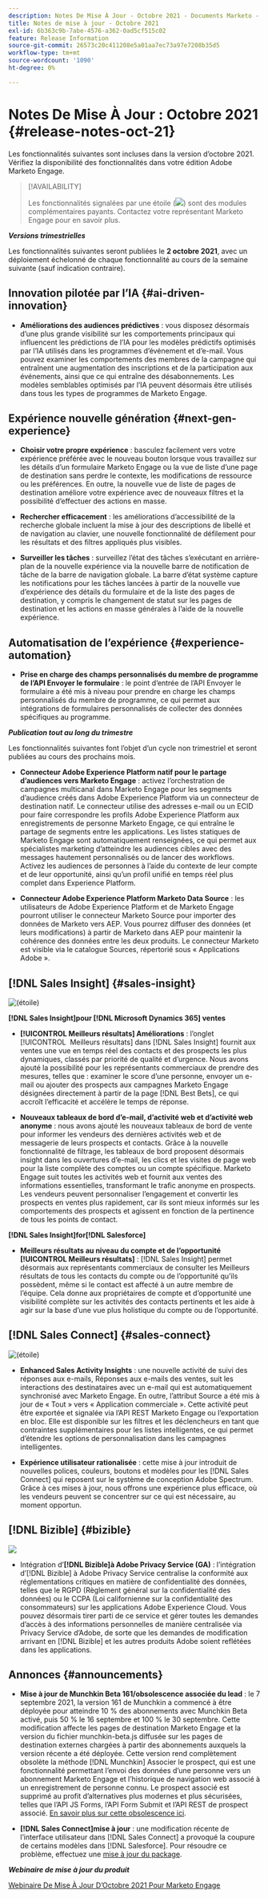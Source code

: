 ```yaml
---
description: Notes De Mise À Jour - Octobre 2021 - Documents Marketo - Documentation Du Produit
title: Notes de mise à jour - Octobre 2021
exl-id: 6b363c9b-7abe-4576-a362-0ad5cf515c02
feature: Release Information
source-git-commit: 26573c20c411208e5a01aa7ec73a97e7208b35d5
workflow-type: tm+mt
source-wordcount: '1090'
ht-degree: 0%

---
```


# Notes De Mise À Jour : Octobre 2021 {#release-notes-oct-21}

Les fonctionnalités suivantes sont incluses dans la version d’octobre 2021. Vérifiez la disponibilité des fonctionnalités dans votre édition Adobe Marketo Engage.

>[!AVAILABILITY]
>
>Les fonctionnalités signalées par une étoile (![](assets/yellow-star.png)) sont des modules complémentaires payants. Contactez votre représentant Marketo Engage pour en savoir plus.

**_Versions trimestrielles_**

Les fonctionnalités suivantes seront publiées le **2 octobre 2021**, avec un déploiement échelonné de chaque fonctionnalité au cours de la semaine suivante (sauf indication contraire).

## Innovation pilotée par l’IA {#ai-driven-innovation}

* **Améliorations des audiences prédictives** : vous disposez désormais d’une plus grande visibilité sur les comportements principaux qui influencent les prédictions de l’IA pour les modèles prédictifs optimisés par l’IA utilisés dans les programmes d’événement et d’e-mail. Vous pouvez examiner les comportements des membres de la campagne qui entraînent une augmentation des inscriptions et de la participation aux événements, ainsi que ce qui entraîne des désabonnements. Les modèles semblables optimisés par l’IA peuvent désormais être utilisés dans tous les types de programmes de Marketo Engage.

## Expérience nouvelle génération {#next-gen-experience}

* **Choisir votre propre expérience** : basculez facilement vers votre expérience préférée avec le nouveau bouton lorsque vous travaillez sur les détails d’un formulaire Marketo Engage ou la vue de liste d’une page de destination sans perdre le contexte, les modifications de ressource ou les préférences. En outre, la nouvelle vue de liste de pages de destination améliore votre expérience avec de nouveaux filtres et la possibilité d’effectuer des actions en masse.

* **Rechercher efficacement** : les améliorations d’accessibilité de la recherche globale incluent la mise à jour des descriptions de libellé et de navigation au clavier, une nouvelle fonctionnalité de défilement pour les résultats et des filtres appliqués plus visibles.

* **Surveiller les tâches** : surveillez l’état des tâches s’exécutant en arrière-plan de la nouvelle expérience via la nouvelle barre de notification de tâche de la barre de navigation globale. La barre d’état système capture les notifications pour les tâches lancées à partir de la nouvelle vue d’expérience des détails du formulaire et de la liste des pages de destination, y compris le changement de statut sur les pages de destination et les actions en masse générales à l’aide de la nouvelle expérience.

## Automatisation de l’expérience {#experience-automation}

* **Prise en charge des champs personnalisés du membre de programme de l’API Envoyer le formulaire** : le point d’entrée de l’API Envoyer le formulaire a été mis à niveau pour prendre en charge les champs personnalisés du membre de programme, ce qui permet aux intégrations de formulaires personnalisés de collecter des données spécifiques au programme.

**_Publication tout au long du trimestre_**

Les fonctionnalités suivantes font l’objet d’un cycle non trimestriel et seront publiées au cours des prochains mois.

* **Connecteur Adobe Experience Platform natif pour le partage d’audiences vers Marketo Engage** : activez l’orchestration de campagnes multicanal dans Marketo Engage pour les segments d’audience créés dans Adobe Experience Platform via un connecteur de destination natif. Le connecteur utilise des adresses e-mail ou un ECID pour faire correspondre les profils Adobe Experience Platform aux enregistrements de personne Marketo Engage, ce qui entraîne le partage de segments entre les applications. Les listes statiques de Marketo Engage sont automatiquement renseignées, ce qui permet aux spécialistes marketing d’atteindre les audiences cibles avec des messages hautement personnalisés ou de lancer des workflows. Activez les audiences de personnes à l’aide du contexte de leur compte et de leur opportunité, ainsi qu’un profil unifié en temps réel plus complet dans Experience Platform.

* **Connecteur Adobe Experience Platform Marketo Data Source** : les utilisateurs de Adobe Experience Platform et de Marketo Engage pourront utiliser le connecteur Marketo Source pour importer des données de Marketo vers AEP. Vous pourrez diffuser des données (et leurs modifications) à partir de Marketo dans AEP pour maintenir la cohérence des données entre les deux produits. Le connecteur Marketo est visible via le catalogue Sources, répertorié sous « Applications Adobe ».

## [!DNL Sales Insight] {#sales-insight}

![(étoile)](assets/yellow-star.png)

**[!DNL Sales Insight]pour [!DNL Microsoft Dynamics 365] ventes**

* **[!UICONTROL Meilleurs résultats] Améliorations** : l’onglet [!UICONTROL &#x200B; Meilleurs résultats] dans [!DNL Sales Insight] fournit aux ventes une vue en temps réel des contacts et des prospects les plus dynamiques, classés par priorité de qualité et d’urgence. Nous avons ajouté la possibilité pour les représentants commerciaux de prendre des mesures, telles que : examiner le score d’une personne, envoyer un e-mail ou ajouter des prospects aux campagnes Marketo Engage désignées directement à partir de la page [!DNL Best Bets], ce qui accroît l’efficacité et accélère le temps de réponse.

* **Nouveaux tableaux de bord d’e-mail, d’activité web et d’activité web anonyme** : nous avons ajouté les nouveaux tableaux de bord de vente pour informer les vendeurs des dernières activités web et de messagerie de leurs prospects et contacts. Grâce à la nouvelle fonctionnalité de filtrage, les tableaux de bord proposent désormais insight dans les ouvertures d’e-mail, les clics et les visites de page web pour la liste complète des comptes ou un compte spécifique. Marketo Engage suit toutes les activités web et fournit aux ventes des informations essentielles, transformant le trafic anonyme en prospects. Les vendeurs peuvent personnaliser l’engagement et convertir les prospects en ventes plus rapidement, car ils sont mieux informés sur les comportements des prospects et agissent en fonction de la pertinence de tous les points de contact.

**[!DNL Sales Insight]for[!DNL Salesforce]**

* **Meilleurs résultats au niveau du compte et de l’opportunité [!UICONTROL Meilleurs résultats]** : [!DNL Sales Insight] permet désormais aux représentants commerciaux de consulter les Meilleurs résultats de tous les contacts du compte ou de l’opportunité qu’ils possèdent, même si le contact est affecté à un autre membre de l’équipe. Cela donne aux propriétaires de compte et d’opportunité une visibilité complète sur les activités des contacts pertinents et les aide à agir sur la base d’une vue plus holistique du compte ou de l’opportunité.

## [!DNL Sales Connect] {#sales-connect}

![(étoile)](assets/yellow-star.png)

* **Enhanced Sales Activity Insights** : une nouvelle activité de suivi des réponses aux e-mails, Réponses aux e-mails des ventes, suit les interactions des destinataires avec un e-mail qui est automatiquement synchronisé avec Marketo Engage. En outre, l’attribut Source a été mis à jour de « Tout » vers « Application commerciale ». Cette activité peut être exportée et signalée via l’API REST Marketo Engage ou l’exportation en bloc. Elle est disponible sur les filtres et les déclencheurs en tant que contraintes supplémentaires pour les listes intelligentes, ce qui permet d’étendre les options de personnalisation dans les campagnes intelligentes.

* **Expérience utilisateur rationalisée** : cette mise à jour introduit de nouvelles polices, couleurs, boutons et modèles pour les [!DNL Sales Connect] qui reposent sur le système de conception Adobe Spectrum. Grâce à ces mises à jour, nous offrons une expérience plus efficace, où les vendeurs peuvent se concentrer sur ce qui est nécessaire, au moment opportun.

## [!DNL Bizible] {#bizible}

![](assets/yellow-star.png)

* Intégration d’**[!DNL Bizible]à Adobe Privacy Service (GA)** : l’intégration d’[!DNL Bizible] à Adobe Privacy Service centralise la conformité aux réglementations critiques en matière de confidentialité des données, telles que le RGPD (Règlement général sur la confidentialité des données) ou le CCPA (Loi californienne sur la confidentialité des consommateurs) sur les applications Adobe Experience Cloud. Vous pouvez désormais tirer parti de ce service et gérer toutes les demandes d’accès à des informations personnelles de manière centralisée via Privacy Service d’Adobe, de sorte que les demandes de modification arrivant en [!DNL Bizible] et les autres produits Adobe soient reflétées dans les applications.

## Annonces {#announcements}

* **Mise à jour de Munchkin Beta 161/obsolescence associée du lead** : le 7 septembre 2021, la version 161 de Munchkin a commencé à être déployée pour atteindre 10 % des abonnements avec Munchkin Beta activé, puis 50 % le 16 septembre et 100 % le 30 septembre. Cette modification affecte les pages de destination Marketo Engage et la version du fichier munchkin-beta.js diffusée sur les pages de destination externes chargées à partir des abonnements auxquels la version récente a été déployée. Cette version rend complètement obsolète la méthode [!DNL Munchkin] Associer le prospect, qui est une fonctionnalité permettant l’envoi des données d’une personne vers un abonnement Marketo Engage et l’historique de navigation web associé à un enregistrement de personne connu. Le prospect associé est supprimé au profit d’alternatives plus modernes et plus sécurisées, telles que l’API JS Forms, l’API Form Submit et l’API REST de prospect associé. [En savoir plus sur cette obsolescence ici](https://developers.marketo.com/blog/deprecation-of-munchkin-associate-lead-method/).

* **[!DNL Sales Connect]mise à jour** : une modification récente de l’interface utilisateur dans [!DNL Sales Connect] a provoqué la coupure de certains modèles dans [!DNL Salesforce]. Pour résoudre ce problème, effectuez une [mise à jour du package](/help/marketo/product-docs/marketo-sales-connect/crm/salesforce-customization/sales-connect-customizations-for-crm.md).

**_Webinaire de mise à jour du produit_**

[Webinaire De Mise À Jour D’Octobre 2021 Pour Marketo Engage](https://engage.marketo.com/October_Release_Webinar_On-Demand.html)
